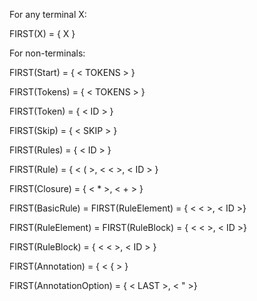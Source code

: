 For any terminal X: 

FIRST(X) = { X }

For non-terminals: 

FIRST(Start) = { < TOKENS > }

FIRST(Tokens) = { < TOKENS > }

FIRST(Token) = { < ID > }

FIRST(Skip) = { < SKIP > }

FIRST(Rules) = { < ID > }

FIRST(Rule) = { < ( >, < < >, < ID > }

FIRST(Closure) = { < * >, < + > }

FIRST(BasicRule) = FIRST(RuleElement) = { < < >, < ID >}

FIRST(RuleElement) = FIRST(RuleBlock) = { < < >, < ID >}

FIRST(RuleBlock) = { < < >, < ID > }

FIRST(Annotation) = { < { > }

FIRST(AnnotationOption) = { < LAST >, < " >}